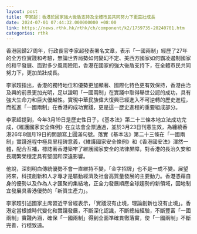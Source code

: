 ```yaml
---
layout: post
title: 李家超：香港於國家強大後盾支持及全體市民共同努力下更茁壯成長
date: 2024-07-01 07:44:32.000000000 +08:00
link: https://news.rthk.hk/rthk/ch/component/k2/1759735-20240701.htm
categories: rthk
---
```


香港回歸27周年，行政長官李家超發表署名文章，表示「一國兩制」經歷了27年的全方位實踐和考驗，無論世界局勢如何變幻不定、美西方國家如何霸凌遏制國家的和平發展、面對多少風雨險阻，香港在國家的強大後盾支持下，在全體市民共同努力下，更加茁壯成長。

李家超指出，香港的獨特地位和優勢更加顯著、國際化特色更有效保持，香港由治及興的前景更加光明，足以證明「一國兩制」在實踐中取得舉世公認的成功，具有強大生命力和巨大優越性。實現中華民族偉大復興已經進入不可逆轉的歷史進程，而推進「一國兩制」在香港的成功實踐，更是這一歷史進程的重要組成部分。 

李家超提到，今年3月19日是歷史性日子，《基本法》第二十三條本地立法成功完成，《維護國家安全條例》在立法會全票通過，並於3月23日刊憲生效，為纏繞香港26年8個月19日的問題寫上圓滿句號。落實《基本法》第二十三條在「一國兩制」實踐進程中極具里程碑意義，《維護國家安全條例》和《香港國安法》渾然一體，配合互補，標誌著香港築牢了維護國家安全的法律屏障，對香港的長治久安和長期繁榮穩定具有堅固和深遠影響。

他說，深刻明白傳統優勢不會一直維持不變，「金字招牌」也不是一成不變。展望將來，科技創新和人才專才是驅動經濟及社會高質量發展的主要動力。香港憑藉自身的優勢以及作為人才匯聚的集結地，正全力發展順應全球趨勢的新領域，因地制宜發展具香港優勢的「新質生產力」。

李家超引述國家主席習近平曾經表示，「實踐沒有止境，理論創新也沒有止境」。香港定當根據時代變化和實踐發展，不斷深化認識，不斷總結經驗，不斷豐富「一國兩制」實踐內涵，確保「一國兩制」得到全面準確貫徹落實，使「一國兩制」不斷完善，行穩致遠。
